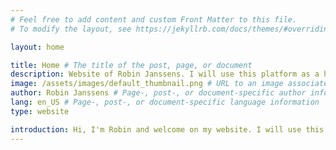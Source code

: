 ```yaml
---
# Feel free to add content and custom Front Matter to this file.
# To modify the layout, see https://jekyllrb.com/docs/themes/#overriding-theme-defaults

layout: home

title: Home # The title of the post, page, or document
description: Website of Robin Janssens. I will use this platform as a hub to share stuff with the world. # A short description of the page's content
image: /assets/images/default_thumbnail.png # URL to an image associated with the post, page, or document (e.g., /assets/page-pic.jpg)
author: Robin Janssens # Page-, post-, or document-specific author information (see Advanced usage)
lang: en_US # Page-, post-, or document-specific language information
type: website

introduction: Hi, I'm Robin and welcome on my website. I will use this platform as a hub to share stuff with the world.
---
```

